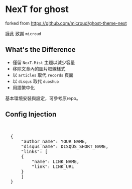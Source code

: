 # NexT for ghost

forked from https://github.com/microud/ghost-theme-next

謹此 致謝 `microud`

## What's the Difference

- 僅留 `NexT.Mist` 主題以減少容量
- 移除文章內的圖片框線樣式
- 以 `articles` 取代 `records` 頁面
- 以 `disqus` 取代 `duoshuo`
- 用語繁中化

基本環境安裝與設定，可參考原repo。

## Config Injection
<pre>
  <div id="site-config">
  {
      "author_name": YOUR_NAME,
      "disqus_name": DISQUS_SHORT_NAME,
      "links": [
      {
          "name": LINK_NAME,
          "link": LINK_URL
      }
      ]
  }
  </div>
</pre>
